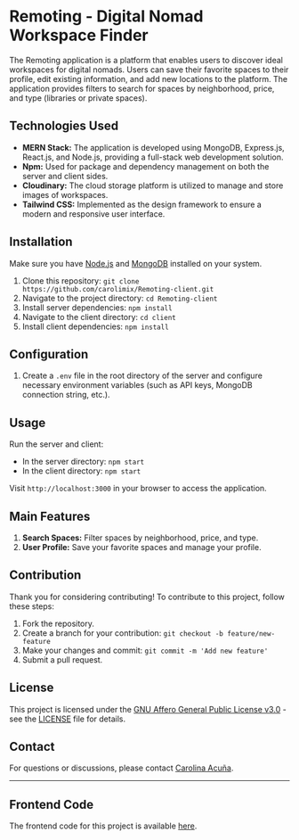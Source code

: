 
# Remoting - Digital Nomad Workspace Finder

The Remoting application is a platform that enables users to discover ideal workspaces for digital nomads. Users can save their favorite spaces to their profile, edit existing information, and add new locations to the platform. The application provides filters to search for spaces by neighborhood, price, and type (libraries or private spaces).

## Technologies Used

- **MERN Stack:** The application is developed using MongoDB, Express.js, React.js, and Node.js, providing a full-stack web development solution.
- **Npm:** Used for package and dependency management on both the server and client sides.
- **Cloudinary:** The cloud storage platform is utilized to manage and store images of workspaces.
- **Tailwind CSS:** Implemented as the design framework to ensure a modern and responsive user interface.

## Installation

Make sure you have [Node.js](https://nodejs.org/) and [MongoDB](https://www.mongodb.com/) installed on your system.

1. Clone this repository: `git clone https://github.com/carolimix/Remoting-client.git`
2. Navigate to the project directory: `cd Remoting-client`
3. Install server dependencies: `npm install`
4. Navigate to the client directory: `cd client`
5. Install client dependencies: `npm install`

## Configuration

1. Create a `.env` file in the root directory of the server and configure necessary environment variables (such as API keys, MongoDB connection string, etc.).

## Usage

Run the server and client:

- In the server directory: `npm start`
- In the client directory: `npm start`

Visit `http://localhost:3000` in your browser to access the application.

## Main Features

1. **Search Spaces:** Filter spaces by neighborhood, price, and type.
2. **User Profile:** Save your favorite spaces and manage your profile.

## Contribution

Thank you for considering contributing! To contribute to this project, follow these steps:

1. Fork the repository.
2. Create a branch for your contribution: `git checkout -b feature/new-feature`
3. Make your changes and commit: `git commit -m 'Add new feature'`
4. Submit a pull request.

## License

This project is licensed under the [GNU Affero General Public License v3.0](https://www.gnu.org/licenses/agpl-3.0.en.html) - see the [LICENSE](LICENSE) file for details.

## Contact

For questions or discussions, please contact [Carolina Acuña](mailto:carolina.acuna90@gmail.com).

---


## Frontend Code

The frontend code for this project is available [here](https://github.com/carolimix/Remoting-client).



